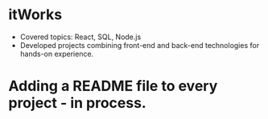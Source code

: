 # itWorks
  - Covered topics: React, SQL, Node.js
  - Developed projects combining front-end and back-end technologies for hands-on experience.
# Adding a README file to every project - in process.
